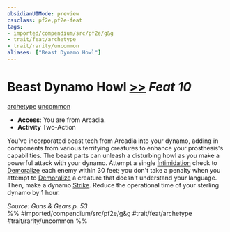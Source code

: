 ```yaml
---
obsidianUIMode: preview
cssclass: pf2e,pf2e-feat
tags:
- imported/compendium/src/pf2e/g&g
- trait/feat/archetype
- trait/rarity/uncommon
aliases: ["Beast Dynamo Howl"]
---
```

# Beast Dynamo Howl  [>>](chapter-9-playing-the-game.md#Actions "Two-Action") *Feat 10*  
[archetype](archetype.md)  [uncommon](uncommon.md)  

- **Access**: You are from Arcadia.
- **Activity** Two-Action

You've incorporated beast tech from Arcadia into your dynamo, adding in components from various terrifying creatures to enhance your prosthesis's capabilities. The beast parts can unleash a disturbing howl as you make a powerful attack with your dynamo. Attempt a single [Intimidation](../skills.md#Intimidation) check to [Demoralize](demoralize.md) each enemy within 30 feet; you don't take a penalty when you attempt to [Demoralize](demoralize.md) a creature that doesn't understand your language. Then, make a dynamo [Strike](strike.md). Reduce the operational time of your sterling dynamo by 1 hour.

*Source: Guns & Gears p. 53*  
%% #imported/compendium/src/pf2e/g&g #trait/feat/archetype #trait/rarity/uncommon %%